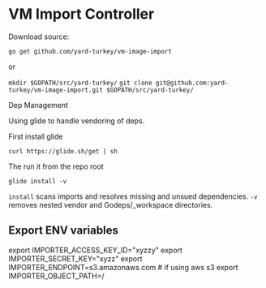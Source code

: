 # VM Import Controller

Download source:

 `go get github.com/yard-turkey/vm-image-import`

 or

 `mkdir $GOPATH/src/yard-turkey/`
 `git clone git@github.com:yard-turkey/vm-image-import.git $GOPATH/src/yard-turkey/`

 Dep Management

 Using glide to handle vendoring of deps.

 First install glide

 `curl https://glide.sh/get | sh`

 The run it from the repo root

 `glide install -v`

 `install` scans imports and resolves missing and unsued dependencies.
 `-v` removes nested vendor and Godeps/_workspace directories.
 
 
 ## Export ENV variables
 
export IMPORTER_ACCESS_KEY_ID="xyzzy"
export IMPORTER_SECRET_KEY="xyzz"
export IMPORTER_ENDPOINT=s3.amazonaws.com   # if using aws s3
export IMPORTER_OBJECT_PATH=<bucket-name>/<vm-image-name>
